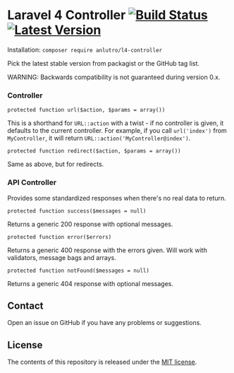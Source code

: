 # Laravel 4 Controller [![Build Status](https://travis-ci.org/anlutro/laravel-controller.png?branch=master)](https://travis-ci.org/anlutro/laravel-controller) [![Latest Version](http://img.shields.io/github/tag/anlutro/laravel-controller.svg)](https://github.com/anlutro/laravel-controller/releases)
Installation: `composer require anlutro/l4-controller`

Pick the latest stable version from packagist or the GitHub tag list.

WARNING: Backwards compatibility is not guaranteed during version 0.x.

### Controller
`protected function url($action, $params = array())`

This is a shorthand for `URL::action` with a twist - if no controller is given, it defaults to the current controller. For example, if you call `url('index')` from `MyController`, it will return `URL::action('MyController@index')`.

`protected function redirect($action, $params = array())`

Same as above, but for redirects.

### API Controller
Provides some standardized responses when there's no real data to return.

`protected function success($messages = null)`

Returns a generic 200 response with optional messages.

`protected function error($errors)`

Returns a generic 400 response with the errors given. Will work with validators, message bags and arrays.

`protected function notFound($messages = null)`

Returns a generic 404 response with optional messages.

## Contact
Open an issue on GitHub if you have any problems or suggestions.

## License
The contents of this repository is released under the [MIT license](http://opensource.org/licenses/MIT).